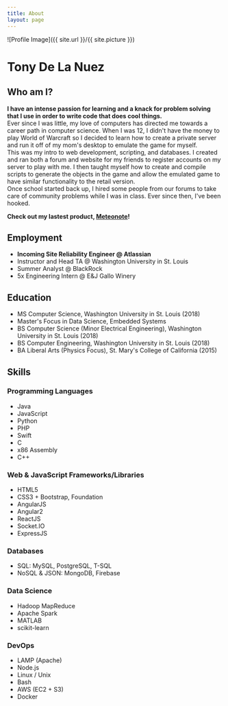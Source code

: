 ```yaml
---
title: About
layout: page
---
```

![Profile Image]({{ site.url }}/{{ site.picture }})
<h1> Tony De La Nuez </h1>
<h2> Who am I? </h2>
<p>
<strong> I have an intense passion for learning and a knack for problem solving that I use in order to write code that does cool things. </strong>
<br />
Ever since I was little, my love of computers has directed me towards a career path in computer science. When I was 12, I didn't have the money to play World of Warcraft so I decided to learn how to create a private server and run it off of my mom's desktop to emulate the game for myself.
<br />
This was my intro to web development, scripting, and databases.
I created and ran both a forum and website for my friends to register accounts on my server to play with me. I then taught myself how to create and compile scripts to generate the objects in the game and allow the emulated game to have similar functionality to the retail version.
<br />
Once school started back up, I hired some people from our forums to take care of community problems while I was in class. Ever since then, I've been hooked.
</p>

<p> <strong>
Check out my lastest product, <a href="https://meteonote.io">Meteonote</a>! <br />
</strong></p>

<h2> Employment </h2>
<ul class="skill-list">
	<li><strong>Incoming Site Reliability Engineer @ Atlassian</strong></li>
	<li>Instructor and Head TA @ Washington University in St. Louis </li>
	<li>Summer Analyst @ BlackRock</li>
	<li>5x Engineering Intern @ E&J Gallo Winery</li>
</ul>

<h2> Education </h2>
<ul class="skill-list">
	<li>MS Computer Science, Washington University in St. Louis (2018)</li>
	<li>Master's Focus in Data Science, Embedded Systems</li>
	<li>BS Computer Science (Minor Electrical Engineering), Washington University in St. Louis (2018)</li>
	<li>BS Computer Engineering, Washington University in St. Louis (2018)</li>
	<li>BA Liberal Arts (Physics Focus), St. Mary's College of California (2015)</li>
</ul>
<h2> Skills </h2>
<h3> Programming Languages </h3>
<ul class="skill-list">
	<li>Java</li>
	<li>JavaScript</li>
    <li>Python</li>
    <li>PHP</li>
    <li>Swift</li>
	<li>C</li>
	<li>x86 Assembly</li>
	<li>C++</li>
</ul>
<h3> Web & JavaScript Frameworks/Libraries </h3>
<ul class="skill-list">
	<li>HTML5</li>
	<li>CSS3 + Bootstrap, Foundation</li>
	<li>AngularJS</li>
	<li>Angular2</li>
	<li>ReactJS</li>
	<li>Socket.IO</li>
	<li>ExpressJS</li>
</ul>
<h3> Databases </h3>
<ul class="skill-list">
	<li>SQL: MySQL, PostgreSQL, T-SQL</li>
	<li>NoSQL & JSON: MongoDB, Firebase </li>
</ul>
<h3> Data Science </h3>
<ul class="skill-list">
	<li>Hadoop MapReduce</li>
	<li>Apache Spark</li>
	<li>MATLAB</li>
	<li>scikit-learn</li>
</ul>
<h3>DevOps</h3>
<ul class="skill-list">
	<li>LAMP (Apache)</li>
	<li>Node.js</li>
	<li>Linux / Unix </li>
	<li>Bash</li>
	<li>AWS (EC2 + S3)</li>
	<li>Docker</li>
</ul>
